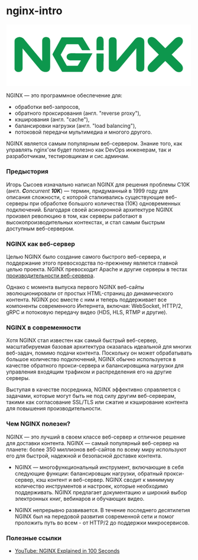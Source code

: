 # nginx-intro

<img src="nginx.png" alt="nginx" width="500"/>

NGINX — это программное обеспечение для:

- обработки веб-запросов,
- обратного проксирования (англ. "reverse proxy"),
- кэширования (англ. "cache"),
- балансировки нагрузки (англ. "load balancing"),
- потоковой передачи мультимедиа и многого другого.

NGINX является самым популярным веб-сервером. Знание того, как управлять nginx'ом
будет полезно как DevOps инженерам, так и разработчикам, тестировщикам и сис.админам.

### Предыстория

Игорь Сысоев изначально написал NGINX для решения проблемы C10K (англ. _**C**oncurrent **10K**_) — термин, придуманный в 1999 году для описания сложности, с которой сталкивались существующие веб-серверы при обработке большого количества (10K) одновременных подключений. Благодаря своей асинхронной архитектуре NGINX произвел революцию в том, как серверы работают в высокопроизводительных контекстах, и стал самым быстрым доступным веб-сервером.

### NGINX как веб-сервер

Целью NGINX было создание самого быстрого веб-сервера, и поддержание этого превосходства по-прежнему является главной целью проекта. NGINX превосходит Apache и другие серверы в тестах [производительности веб-сервера](https://www.rootusers.com/linux-web-server-performance-benchmark-2016-results/#attachment_2577).

Однако с момента выпуска первого NGINX веб-сайты эволюционировали от простых HTML-страниц до динамического контента. NGINX рос вместе с ним и теперь поддерживает все компоненты современного Интернета, включая: WebSocket, HTTP/2, gRPC и потоковую передачу видео (HDS, HLS, RTMP и другие).

### NGINX в современности

Хотя NGINX стал известен как самый быстрый веб-сервер, масштабируемая базовая архитектура оказалась идеальной для многих веб-задач, помимо подачи контента. Поскольку он может обрабатывать большое количество подключений, NGINX обычно используется в качестве обратного прокси-сервера и балансировщика нагрузки для управления входящим трафиком и распределения его на другие серверы.

Выступая в качестве посредника, NGINX эффективно справляется с задачами, которые могут быть не под силу другим веб-серверам, такими как согласование SSL/TLS или сжатие и кэширование контента для повышения производительности.

### Чем NGINX полезен?

NGINX — это лучший в своем классе веб-сервер и отличное решение для доставки контента. NGINX — самый популярный веб-сервер на планете: более 350 миллионов веб-сайтов по всему миру используют его для быстрой, надежной и безопасной доставке контента.

- NGINX — многофункциональный инструмент, включающие в себя следующие функции: балансировщик нагрузки, обратный прокси-сервер, кэш контент и веб-сервер. NGINX сводит к минимуму количество инструментов и настроек, которые необходимо поддерживать. NGINX предлагает документацию и широкий выбор электронных книг, вебинаров и обучающих видео.

- NGINX непрерывно развивается. В течение последнего десятилетия NGINX был на передовой развития современной сети и помог проложить путь во всем - от HTTP/2 до поддержки микросервисов.

### Полезные ссылки

- [YouTube: NGINX Explained in 100 Seconds](https://youtu.be/JKxlsvZXG7c)

